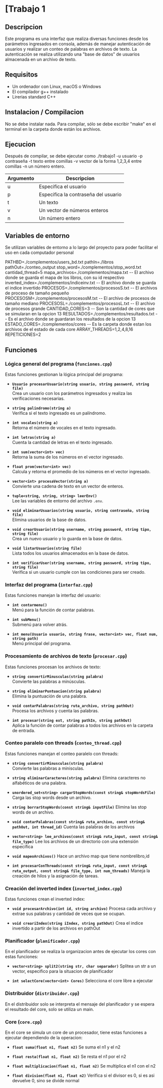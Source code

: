 # [Trabajo 1
## Descripcion
Este programa es una interfaz que realiza diversas funciones desde los parámetros ingresados en consola, además de manejar autenticación de usuarios y realizar un conteo de palabras en archivos de texto. La autenticación se realiza utilizando una "base de datos" de usuarios almacenada en un archivo de texto.


## Requisitos
- Un ordenador con Linux, macOS o Windows
- El compilador g++ instalado
- Lirerias standard C++


## Instalacion / Compilacion
No se debe instalar nada. Para compilar, sólo se debe escribir "make" en el terminal en la carpeta donde están los archivos.

## Ejecucion
Después de compilar, se debe ejecutar como ./trabajo1 -u usuario -p contraseña -t texto entre comillas -v vector de la forma 1,2,3,4 entre comillas -n un número entero.

| Argumento | Descripcion |
| -------- | ----------- |
| u | Especifica el usuario |
| p | Especifica la contraseña del usuario |
| t | Un texto |
| v | Un vector de números enteros |
| n | Un número entero |

## Variables de entorno
Se utilizan variables de entorno a lo largo del proyecto para poder facilitar el uso en cada computador personal

PATHBD=./complementos/users_bd.txt
pathIn=./libros
pathOut=./conteo_output
stop_word=./complementos/stop_word.txt
cantidad_thread=5
mapa_archivos=./complementos/mapa.txt -- El archivo donde se guarda el mapa de los libros, con su id respectivo
inverted_index=./complementos/indiceinv.txt -- El archivo donde se guarda el indice invertido
PROCESOS=./complementos/procesosS.txt -- El archivos de proceso de tamaño pequeño
PROCESOSM=./complementos/procesosM.txt -- El archivo de procesos de tamaño mediano
PROCESOSL=./complementos/procesosL.txt -- El archivo de procesos grande
CANTIDAD_CORES=3 -- Son la cantidad de cores que se simularan en la opcion 13
RESULTADOS=./complementos/resultados.txt -- Es el archivo donde se guardaran los resultados de la opcion 13
ESTADO_CORES=./complementos/cores -- Es la carpeta donde estan los archivos de el estado de cada core
ARRAY_THREADS=1,2,4,8,16
REPETICIONES=2


## Funciones

### Lógica general del programa (`funciones.cpp`)

Estas funciones gestionan la lógica principal del programa:

- **`Usuario procesarUsuario(string usuario, string password, string file)`**  
  Crea un usuario con los parámetros ingresados y realiza las verificaciones necesarias.

- **`string palindromo(string a)`**  
  Verifica si el texto ingresado es un palíndromo.

- **`int vocales(string a)`**  
  Retorna el número de vocales en el texto ingresado.

- **`int letras(string a)`**  
  Cuenta la cantidad de letras en el texto ingresado.

- **`int sum(vector<int> vec)`**  
  Retorna la suma de los números en el vector ingresado.

- **`float prom(vector<int> vec)`**  
  Calcula y retorna el promedio de los números en el vector ingresado.

- **`vector<int> procesaVector(string a)`**  
  Convierte una cadena de texto en un vector de enteros.

- **`tuple<string, string, string> leerEnv()`**  
  Lee las variables de entorno del archivo `.env`.

- **`void eliminarUsuarios(string usuario, string contraseña, string file)`**  
  Elimina usuarios de la base de datos.

- **`void crearUsuario(string username, string password, string tipo, string file)`**  
  Crea un nuevo usuario y lo guarda en la base de datos.

- **`void listarUsuarios(string file)`**  
  Lista todos los usuarios almacenados en la base de datos.

- **`int verificarUser(string username, string password, string tipo, string file)`**  
  Verifica si un usuario cumple con las condiciones para ser creado.

### Interfaz del programa (`interfaz.cpp`)

Estas funciones manejan la interfaz del usuario:

- **`int contarmenu()`**  
  Menú para la función de contar palabras.

- **`int subMenu()`**  
  Submenú para volver atrás.

- **`int menu(Usuario usuario, string frase, vector<int> vec, float num, string path)`**  
  Menú principal del programa.

### Procesamiento de archivos de texto (`procesar.cpp`)

Estas funciones procesan los archivos de texto:

- **`string convertirMinusculas(string palabra)`**  
  Convierte las palabras a minúsculas.

- **`string eliminarPuntuacion(string palabra)`**  
  Elimina la puntuación de una palabra.

- **`void contarPalabras(string ruta_archivo, string pathOut)`**  
  Procesa los archivos y cuenta las palabras.

- **`int procesar(string ext, string pathIn, string pathOut)`**  
  Aplica la función de contar palabras a todos los archivos en la carpeta de entrada.

### Conteo paralelo con threads (`conteo_thread.cpp`)

Estas funciones manejan el conteo paralelo con threads:

- **`string convertirMinusculas(string palabra)`**  
  Convierte las palabras a minisculas.

- **`string eliminarCaracteres(string palabra)`**
  Elimina caracteres no alfabéticos de una palabra.

- **`unordered_set<string> cargarStopWords(const string& stopWordsFile)`**
  Carga las stop words desde un archivo.

- **`string borrarStopWords(const string& inputFile)`**
  Elimina las stop words de un archivo.

- **`void contarPalabras(const string& ruta_archivo, const string& pathOut, int thread_id)`**
  Cuenta las palabras de los archivos

- **`vector<string> lee_archivos(const string& ruta_input, const string& file_type)`**
  Lee los archivos de un directorio con una extensión especifica

- **`void mapeoArchivos()`**
  Hace un archivo map que tiene nombrelibro,id

- **`int procesarConThreads(const string& ruta_input, const string& ruta_output, const string& file_type, int num_threads)`**
  Maneja la creación de hilos y la asignación de tareas.

### Creación del inverted index (`inverted_index.cpp`)

Estas funciones crean el inverted index:

- **`void procesarArchivo(int id, string archivo)`**
  Procesa cada archivo y extrae sus palabras y cantidad de veces que se ocupan.

- **`void creariIndex(string iIndex, string pathOut)`**
  Crea el indice invertido a partir de los archivos en pathOut

### Planificador (`planificador.cpp`)

  En el planificador se realiza la organizacion antes de ejecutar los cores con estas funciones:

- **`vector<string> split2(string str, char separador)`**
  Splitea un str a un vector, especifico para la situacion de planificador

- **`int selectCore(vector<int> Cores)`**
  Selecciona el core libre a ejecutar

### Distribuidor (`distribuidor.cpp`)

  En el distribuidor solo se interpreta el mensaje del planificador y se espera el resultado del core, solo se utiliza un main.

### Core (`core.cpp`)

  En el core se simula un core de un procesador, tiene estas funciones a ejecutar dependiendo de la operacion:

- **`float suma(float n1, float n2)`**
  Se suma el n1 y el n2

- **`float resta(float n1, float n2)`**
  Se resta el n1 por el n2

- **`float multiplicacion(float n1, float n2)`**
  Se multiplica el n1 con el n2

- **`float division(float n1, float n2)`**
  Verifica si el divisor es 0, si es asi devuelve 0, sino se divide normal










